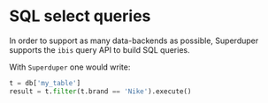 # SQL select queries

In order to support as many data-backends as possible, Superduper supports the `ibis` query API to build SQL queries.

With `Superduper` one would write:

```python
t = db['my_table']
result = t.filter(t.brand == 'Nike').execute()
```
